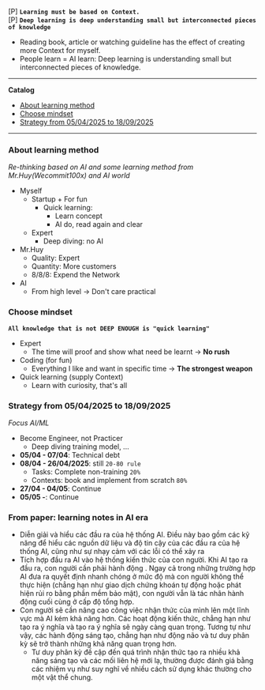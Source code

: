 [P] **`Learning must be based on Context.`** <br>
[P] **`Deep learning is deep understanding small but interconnected pieces of knowledge`**

- Reading book, article or watching guideline has the effect of creating more Context for myself.
- People learn = AI learn: Deep learning is understanding small but interconnected pieces of knowledge.

---

**Catalog**

- [About learning method](#about-learning-method)  
- [Choose mindset](#choose-mindset)  
- [Strategy from 05/04/2025 to 18/09/2025](#strategy-from-05042025-to-18092025)  

---

### About learning method

*Re-thinking based on AI and some learning method from Mr.Huy(Wecommit100x) and AI world*

- Myself
    - Startup + For fun
        - Quick learning: 
            - Learn concept
            - AI do, read again and clear
    - Expert
        - Deep diving: no AI
- Mr.Huy
    - Quality: Expert
    - Quantity: More customers
    - 8/8/8: Expend the Network
- AI
    - From high level -> Don't care practical

### Choose mindset

**`All knowledge that is not DEEP ENOUGH is "quick learning"`**

- Expert
    - The time will proof and show what need be learnt -> **No rush**
- Coding (for fun) 
    - Everything I like and want in specific time -> **The strongest weapon**
- Quick learning (supply Context)
    - Learn with curiosity, that's all

### Strategy from 05/04/2025 to 18/09/2025

*Focus AI/ML*

- Become Engineer, not Practicer
    - Deep diving training model, ...
- **05/04 - 07/04**: Technical debt
- **08/04 - 26/04/2025**: still `20-80 rule`
    - Tasks: Complete non-training `20%`
    - Contexts: book and implement from scratch `80%`
- **27/04 - 04/05**: Continue
- **05/05 -**: Continue 

### From paper: learning notes in AI era

- Diễn giải và hiểu các đầu ra của hệ thống AI. Điều này bao gồm các kỹ năng để hiểu các nguồn dữ liệu và độ tin cậy của các đầu ra của hệ thống AI, cũng như sự nhạy cảm với các lỗi có thể xảy ra
- Tích hợp đầu ra AI vào hệ thống kiến ​​thức của con người. Khi AI tạo ra đầu ra, con người cần phải hành động . Ngay cả trong những trường hợp AI đưa ra quyết định nhanh chóng ở mức độ mà con người không thể thực hiện (chẳng hạn như giao dịch chứng khoán tự động hoặc phát hiện rủi ro bằng phần mềm bảo mật), con người vẫn là tác nhân hành động cuối cùng ở cấp độ tổng hợp.
- Con người sẽ cần nâng cao công việc nhận thức của mình lên một lĩnh vực mà AI kém khả năng hơn. Các hoạt động kiến ​​thức, chẳng hạn như tạo ra ý nghĩa và tạo ra ý nghĩa sẽ ngày càng quan trọng. Tương tự như vậy, các hành động sáng tạo, chẳng hạn như động não và tư duy phân kỳ sẽ trở thành những khả năng quan trọng hơn.
    - Tư duy phân kỳ đề cập đến quá trình nhận thức tạo ra nhiều khả năng sáng tạo và các mối liên hệ mới lạ, thường được đánh giá bằng các nhiệm vụ như suy nghĩ về nhiều cách sử dụng khác thường cho một vật thể chung.